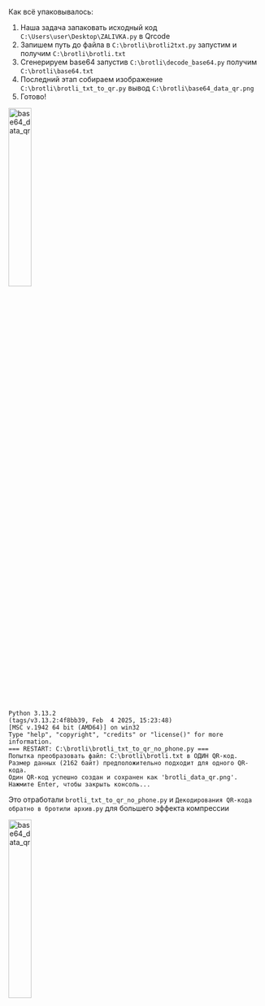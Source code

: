 Как всё упаковывалось:
1. Наша задача запаковать исходный код ‪`C:\Users\user\Desktop\ZALIVKA.py` в Qrcode
2. Запишем путь до файла в `‪C:\brotli\brotli2txt.py` запустим и получим `C:\brotli\brotli.txt`
3. Сгенерируем base64 запустив `‪C:\brotli\decode_base64.py` получим `‪C:\brotli\base64.txt`
4. Последний этап ‪собираем изображение `C:\brotli\brotli_txt_to_qr.py` вывод `C:\brotli\base64_data_qr.png`
5. Готово!

<img src="https://github.com/user-attachments/assets/025e8732-2cb8-4227-bf57-70542920d83d" alt="base64_data_qr" width="30%"/>  
  
`Python 3.13.2`   
`(tags/v3.13.2:4f8bb39, Feb  4 2025, 15:23:48)`   
`[MSC v.1942 64 bit (AMD64)] on win32`  
`Type "help", "copyright", "credits" or "license()" for more information.`  
`=== RESTART: C:\brotli\brotli_txt_to_qr_no_phone.py ===`  
`Попытка преобразовать файл: C:\brotli\brotli.txt в ОДИН QR-код.`  
`Размер данных (2162 байт) предположительно подходит для одного QR-кода.`  
`Один QR-код успешно создан и сохранен как 'brotli_data_qr.png'.`  
`Нажмите Enter, чтобы закрыть консоль...`

Это отработали `brotli_txt_to_qr_no_phone.py` и `Декодирования QR-кода обратно в бротили архив.py` для большего эффекта компрессии  

<img src="https://github.com/user-attachments/assets/27fc7beb-665e-4b8d-8a9b-019db90b26c9" alt="base64_data_qr" width="30%"/>
